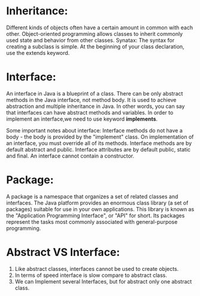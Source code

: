 # Inheritance:
Different kinds of objects often have a certain amount in common with each other. Object-oriented programming allows classes to inherit commonly used state and behavior from other classes.
Synatax:
The syntax for creating a subclass is simple. At the beginning of your class declaration, use the extends keyword.

# Interface:
An interface in Java is a blueprint of a class. There can be only abstract methods in the Java interface, not method body. It is used to achieve abstraction and multiple inheritance in Java. In other words, you can say that interfaces can have abstract methods and variables.
In order to implement an interface,we need to use keyword **implements**.

Some important notes about interface:
Interface methods do not have a body - the body is provided by the "implement" class.
On implementation of an interface, you must override all of its methods.
Interface methods are by default abstract and public.
Interface attributes are by default public, static and final.
An interface cannot contain a constructor.

# Package:
A package is a namespace that organizes a set of related classes and interfaces.
The Java platform provides an enormous class library (a set of packages) suitable for use in your own applications. This library is known as the "Application Programming Interface", or "API" for short. Its packages represent the tasks most commonly associated with general-purpose programming.

# Abstract VS Interface:
1. Like abstract classes, interfaces cannot be used to create objects.
2. In terms of speed interface is slow compare to abstract class.
3. We can Implement several Interfaces, but for abstract only one abstract class.